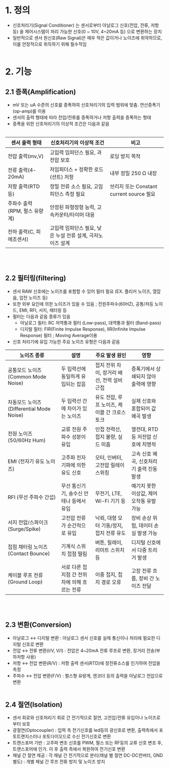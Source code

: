 # 1. 정의
- 신호처리기(Signal Conditioner) 는 센서로부터 아날로그 신호(전압, 전류, 저항 등) 을 제어시스템이 처리 가능한 신호(0 ~ 10V, 4~20mA 등) 으로 변환하는 장치
- 일반적으로 센서 원신호(Raw Signal)은 매우 작은 값이거나 노이즈에 취약하므로, 이를 안정적으로 취득하기 위해 필수적임
</br></br>

# 2. 기능
## 2.1 증폭(Amplification)
- mV 또는 uA 수준의 신호를 증폭하여 신호처리기의 입력 범위에 맞춤. 연산증폭기(op-amp)를 이용
- 센서의 출력 형태에 따라 전압/전류를 증폭하거나 저항 출력을 증폭하는 형태
- 증폭을 위한 신호처리기의 이상적 조건은 다음과 같음
</br></br>
  
|센서 출력 형태|신호처리기의 이상적 조건|비고|
|--------------|-----------------------|------|
|전압 출력(mv,V)|고입력 임피던스 필요, 과전압 보호|로딩 방지 목적|
|전류 출력(4-20mA)|저임피더스 + 정확한 로드(션트) 저항|내부 정밀 250 Ω 내장|
|저항 출력(RTD 등)|정밀 전류 소스 필요, 고임피던스 측정 필요|브리지 또는 Constant current source 필요|
|주파수 출력(RPM, 펄스 유량계)|안정된 파형정형 능력, 고속카운터/타이머 대응 ||
|전하 출력(C, 피에조센서)|고입력 임피던스 필요, 낮은 누설 전류 설계, 극저노이즈 설계||

</BR></BR>

## 2.2 필터링(filtering)
- 센서 RAW 신호에는 노이즈를 포함할 수 있어 필터 필요 (EX. 플리커 노이즈, 열잡음, 압전 노이즈 등)
- 또한 외부 요인에 의한 노이즈가 있을 수 있음 ; 전원주파수(60HZ), 공통/차등 노이드, EMI, RFI, 서지, 채터링 등
- 필터는 다음과 같음 종류가 있음
  - 아날로그 필터: RC 저역통과 필터 (Low-pass), 대역통과 필터 (Band-pass)
  - 디지털 필터: FIR(Finite Impulse Response), IIR(Infinite Impulse Response) 필터 ; Moving Average이용
- 신호 처리기에 유입 가능한 주요 노이즈 유형은 다음과 같음
  
|노이즈 종류|설명|주요 발생 원인|영향|
|------|------|------------|------|
|공통모드 노이즈 (Common Mode Noise)|두 입력선에 동일하게 유입되는 잡음|접지 전위 차이, 장거리 배선, 전력 설비 근접|증폭기에서 상쇄되지 않아 출력에 영향|
|차동모드 노이즈 (Differential Mode Noise)|두 입력선 간에 차이가 있는 노이즈|	유도 전압, 루프 노이즈, 케이블 간 크로스토크|실제 신호와 혼합되어 값 왜곡 발생|
|전원 노이즈 (50/60Hz Hum)|교류 전원 주파수 성분이 유입|	인접 전력선, 접지 불량, 실드 미흡|열전대, RTD 등 저전압 신호에 치명적|
|EMI (전자기 유도 노이즈)|고주파 전자기파에 의한 유도 신호|	모터, 인버터, 고전압 릴레이 스위칭|고속 신호 왜곡, 신호처리기 출력 진동 발생|
|RFI (무선 주파수 간섭)|무선 통신기기, 송수신 안테나 등에서 유입|무전기, LTE, Wi-Fi 기기 등|예기치 못한 이상값, 제어 오작동 유발 가능|
|서지 전압/스파이크 (Surge/Spike)|고전압 전류가 순간적으로 유입|낙뢰, 대형 모터 기동/정지, 접지 전류 유도|장비 손상 위험, 데이터 손실 발생 가능|
|접점 채터링 노이즈 (Contact Bounce)|기계식 스위치 접점 떨림|	버튼, 릴레이, 리미트 스위치 등|디지털 신호에서 다중 트리거 발생|
|케이블 루프 전류 (Ground Loop)|	서로 다른 접지점 간 전위차에 의해 흐르는 전류|	이중 접지, 접지 경로 오류|고장 전류 흐름, 장비 간 노이즈 전달|

</BR></BR>

## 2.3 변환(Conversion)
- 아날로그 ↔ 디지털 변환 : 아날로그 센서 신호를 실제 통신이나 처리에 필요한 디지털 신호로 변환
- 전압 ↔ 전류 변환(I/V, V/I) : 전압은 4~20mA 전류 루프로 변환, 장거리 전송(부하저항 사용)
- 저항 ↔ 전압 변환(R/V) : 저항 출력 센서(RTD)에 정전류소스를 인가하여 전압을 측정
- 주파수 ↔ 전압 변환(F/V) : 펄스형 유량계, 엔코더 등의 출력을 아날로그 전압으로 변환
</BR></BR>

## 2.4 절연(Isolation)
 - 센서 회로와 신호처리기 회로 간 전기적으로 절연, 고전압/전류 유입이나 노이즈로부터 보호
 - 광절연(Optocoupler) : 입력 측 전기신호를 led등의 광신호로 변환, 출력측에서 포토트랜지스터나 포토다이오드로 수신 전기신호로 변환
 - 트랜스포머 기반 : 고주파 변조 신호를 PWM, 펄스 또는 RF등의 교류 신호 변조 후, 트랜스포머에 인가. 이 후 출력 측에서 복원하여 전기신호 변환
 - 채널 간 절연 제공 : 각 채널 간 전기적으로 분리(채널 별 절연 DC-DC컨버터, GND 별도) : 개별 채널 간 루프 전류 방지 및 노이즈 방지
